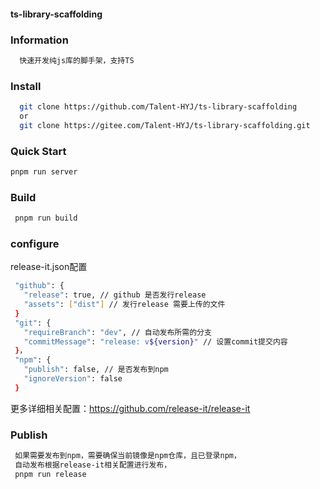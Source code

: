 #### ts-library-scaffolding

### Information
```bash
  快速开发纯js库的脚手架，支持TS
```
### Install
```bash
  git clone https://github.com/Talent-HYJ/ts-library-scaffolding
  or
  git clone https://gitee.com/Talent-HYJ/ts-library-scaffolding.git
```
 ### Quick Start
  ```bash
  pnpm run server
  ```
 ### Build
 ```bash
  pnpm run build
  ```
  ### configure

   release-it.json配置

 ```bash
  "github": {
    "release": true, // github 是否发行release
    "assets": ["dist"] // 发行release 需要上传的文件
  }
  "git": {
    "requireBranch": "dev", // 自动发布所需的分支
    "commitMessage": "release: v${version}" // 设置commit提交内容
  }，
  "npm": {
    "publish": false, // 是否发布到npm
    "ignoreVersion": false
  }
  ```
  更多详细相关配置：https://github.com/release-it/release-it
 ### Publish
 ```bash
  如果需要发布到npm，需要确保当前镜像是npm仓库，且已登录npm，
  自动发布根据release-it相关配置进行发布，
  pnpm run release
  ```



